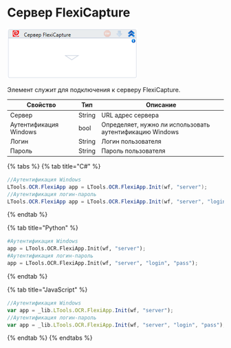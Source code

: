 # Сервер FlexiCapture

![](../../../../resources/activities/basic/ocr/ocr-flexi/image-399.png)

Элемент служит для подключения к серверу FlexiCapture.

| Свойство               | Тип    | Описание                            |
| ---------------------- | ------ | ----------------------------------- |
| Сервер                 | String | URL адрес сервера                   |
| Аутентификация Windows | bool   | Определяет, нужно ли использовать аутентификацию Windows |
| Логин                  | String | Логин пользователя                  |
| Пароль                 | String | Пароль пользователя                 |

{% tabs %}
{% tab title="C#" %}
```csharp
//Аутентификация Windows
LTools.OCR.FlexiApp app = LTools.OCR.FlexiApp.Init(wf, "server");
//Аутентификация логин-пароль
LTools.OCR.FlexiApp app = LTools.OCR.FlexiApp.Init(wf, "server", "login", "pass");
```
{% endtab %}

{% tab title="Python" %}
```python
#Аутентификация Windows
app = LTools.OCR.FlexiApp.Init(wf, "server");
#Аутентификация логин-пароль
app = LTools.OCR.FlexiApp.Init(wf, "server", "login", "pass");
```
{% endtab %}

{% tab title="JavaScript" %}
```javascript
//Аутентификация Windows
var app = _lib.LTools.OCR.FlexiApp.Init(wf, "server");
//Аутентификация логин-пароль
var app = _lib.LTools.OCR.FlexiApp.Init(wf, "server", "login", "pass");
```
{% endtab %}
{% endtabs %}
